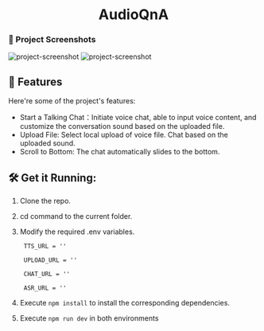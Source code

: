 <h1 align="center" id="title">AudioQnA</h1>

### 📸 Project Screenshots

![project-screenshot](https://imgur.com/qrt8Lce.png)
![project-screenshot](https://imgur.com/L12DP8Y.png)

<h2>🧐 Features</h2>

Here're some of the project's features:

- Start a Talking Chat：Initiate voice chat, able to input voice content, and customize the conversation sound based on the uploaded file.
- Upload File: Select local upload of voice file. Chat based on the uploaded sound.
- Scroll to Bottom: The chat automatically slides to the bottom. 


<h2>🛠️ Get it Running:</h2>

1. Clone the repo.

2. cd command to the current folder.

3. Modify the required .env variables.
   ```
    TTS_URL = ''

    UPLOAD_URL = ''

    CHAT_URL = ''

    ASR_URL = ''
   ```
   
4. Execute `npm install` to install the corresponding dependencies.

5. Execute `npm run dev` in both environments
